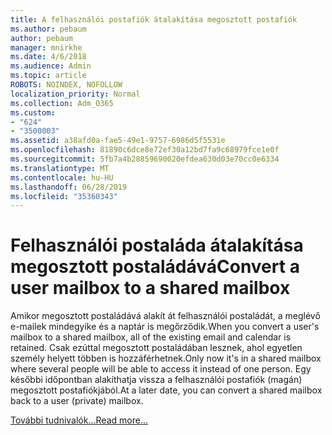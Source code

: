 ```yaml
---
title: A felhasználói postafiók átalakítása megosztott postafiók
ms.author: pebaum
author: pebaum
manager: mnirkhe
ms.date: 4/6/2018
ms.audience: Admin
ms.topic: article
ROBOTS: NOINDEX, NOFOLLOW
localization_priority: Normal
ms.collection: Adm_O365
ms.custom:
- "624"
- "3500003"
ms.assetid: a38afd0a-fae5-49e1-9757-6986d5f5531e
ms.openlocfilehash: 81890c6dce8e72ef30a12bd7fa9c68979fce1e0f
ms.sourcegitcommit: 5fb7a4b28859690020efdea630d03e70cc0e6334
ms.translationtype: MT
ms.contentlocale: hu-HU
ms.lasthandoff: 06/28/2019
ms.locfileid: "35360343"
---
```

# <a name="convert-a-user-mailbox-to-a-shared-mailbox"></a><span data-ttu-id="8d388-102">Felhasználói postaláda átalakítása megosztott postaládává</span><span class="sxs-lookup"><span data-stu-id="8d388-102">Convert a user mailbox to a shared mailbox</span></span>

<span data-ttu-id="8d388-103">Amikor megosztott postaládává alakít át felhasználói postaládát, a meglévő e-mailek mindegyike és a naptár is megőrződik.</span><span class="sxs-lookup"><span data-stu-id="8d388-103">When you convert a user's mailbox to a shared mailbox, all of the existing email and calendar is retained.</span></span> <span data-ttu-id="8d388-104">Csak ezúttal megosztott postaládában lesznek, ahol egyetlen személy helyett többen is hozzáférhetnek.</span><span class="sxs-lookup"><span data-stu-id="8d388-104">Only now it's in a shared mailbox where several people will be able to access it instead of one person.</span></span> <span data-ttu-id="8d388-105">Egy későbbi időpontban alakíthatja vissza a felhasználói postafiók (magán) megosztott postafiókjából.</span><span class="sxs-lookup"><span data-stu-id="8d388-105">At a later date, you can convert a shared mailbox back to a user (private) mailbox.</span></span>
  
[<span data-ttu-id="8d388-106">További tudnivalók...</span><span class="sxs-lookup"><span data-stu-id="8d388-106">Read more...</span></span>](https://support.office.com/article/2e122487-e1f5-4f26-ba41-5689249d93ba)
  